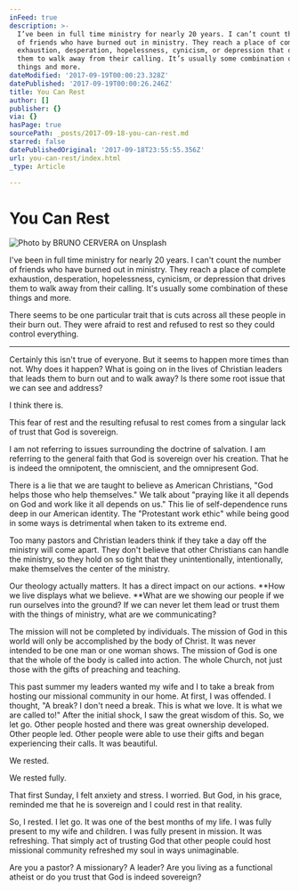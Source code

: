 ```yaml
---
inFeed: true
description: >-
  I’ve been in full time ministry for nearly 20 years. I can’t count the number
  of friends who have burned out in ministry. They reach a place of complete
  exhaustion, desperation, hopelessness, cynicism, or depression that drives
  them to walk away from their calling. It’s usually some combination of these
  things and more. 
dateModified: '2017-09-19T00:00:23.328Z'
datePublished: '2017-09-19T00:00:26.246Z'
title: You Can Rest
author: []
publisher: {}
via: {}
hasPage: true
sourcePath: _posts/2017-09-18-you-can-rest.md
starred: false
datePublishedOriginal: '2017-09-18T23:55:55.356Z'
url: you-can-rest/index.html
_type: Article

---
```

# You Can Rest
![Photo by BRUNO CERVERA on Unsplash](https://the-grid-user-content.s3-us-west-2.amazonaws.com/e4f66147-3590-4538-83d8-6a7b8febab6a.jpg)

I've been in full time ministry for nearly 20 years. I can't count the number of friends who have burned out in ministry. They reach a place of complete exhaustion, desperation, hopelessness, cynicism, or depression that drives them to walk away from their calling. It's usually some combination of these things and more. 

There seems to be one particular trait that is cuts across all these people in their burn out. They were afraid to rest and refused to rest so they could control everything. 

---

Certainly this isn't true of everyone. But it seems to happen more times than not. Why does it happen? What is going on in the lives of Christian leaders that leads them to burn out and to walk away? Is there some root issue that we can see and address? 

I think there is. 

This fear of rest and the resulting refusal to rest comes from a singular lack of trust that God is sovereign. 

I am not referring to issues surrounding the doctrine of salvation. I am referring to the general faith that God is sovereign over his creation. That he is indeed the omnipotent, the omniscient, and the omnipresent God. 

There is a lie that we are taught to believe as American Christians, "God helps those who help themselves." We talk about "praying like it all depends on God and work like it all depends on us." This lie of self-dependence runs deep in our American identity. The "Protestant work ethic" while being good in some ways is detrimental when taken to its extreme end. 

Too many pastors and Christian leaders think if they take a day off the ministry will come apart. They don't believe that other Christians can handle the ministry, so they hold on so tight that they unintentionally, intentionally, make themselves the center of the ministry. 

Our theology actually matters. It has a direct impact on our actions. **How we live displays what we believe. **What are we showing our people if we run ourselves into the ground? If we can never let them lead or trust them with the things of ministry, what are we communicating?

The mission will not be completed by individuals. The mission of God in this world will only be accomplished by the body of Christ. It was never intended to be one man or one woman shows. The mission of God is one that the whole of the body is called into action. The whole Church, not just those with the gifts of preaching and teaching. 

This past summer my leaders wanted my wife and I to take a break from hosting our missional community in our home. At first, I was offended. I thought, "A break? I don't need a break. This is what we love. It is what we are called to!" After the initial shock, I saw the great wisdom of this. So, we let go. Other people hosted and there was great ownership developed. Other people led. Other people were able to use their gifts and began experiencing their calls. It was beautiful. 

We rested. 

We rested fully. 

That first Sunday, I felt anxiety and stress. I worried. But God, in his grace, reminded me that he is sovereign and I could rest in that reality. 

So, I rested. I let go. It was one of the best months of my life. I was fully present to my wife and children. I was fully present in mission. It was refreshing. That simply act of trusting God that other people could host missional community refreshed my soul in ways unimaginable. 

Are you a pastor? A missionary? A leader? Are you living as a functional atheist or do you trust that God is indeed sovereign?